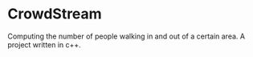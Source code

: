 # CrowdStream
Computing the number of people walking in and out of a certain area.
A project written in c++.
